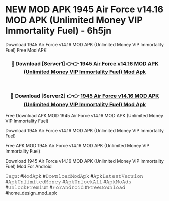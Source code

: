 # NEW MOD APK 1945 Air Force v14.16 MOD APK (Unlimited Money VIP Immortality Fuel) - 6h5jn
Download 1945 Air Force v14.16 MOD APK (Unlimited Money VIP Immortality Fuel) Free Mod APK

<div align="center">
<h3>🔴 Download [Server1] 👉👉 <a href="https://apk-comot.site?title=1945_Air_Force_v14.16_MOD_APK_(Unlimited_Money_VIP_Immortality_Fuel)">1945 Air Force v14.16 MOD APK (Unlimited Money VIP Immortality Fuel) Mod Apk</a></h3><br>

<h3>🔴 Download [Server2] 👉👉 <a href="https://apk-comot.site?title=1945_Air_Force_v14.16_MOD_APK_(Unlimited_Money_VIP_Immortality_Fuel)">1945 Air Force v14.16 MOD APK (Unlimited Money VIP Immortality Fuel) Mod Apk</a></h3>
</div>


Free Download APK MOD 1945 Air Force v14.16 MOD APK (Unlimited Money VIP Immortality Fuel)

Download 1945 Air Force v14.16 MOD APK (Unlimited Money VIP Immortality Fuel) 

Free APK MOD 1945 Air Force v14.16 MOD APK (Unlimited Money VIP Immortality Fuel) 

Download 1945 Air Force v14.16 MOD APK (Unlimited Money VIP Immortality Fuel) Mod For Android

𝚃𝚊𝚐𝚜: #𝙼𝚘𝚍𝙰𝚙𝚔 #𝙳𝚘𝚠𝚗𝚕𝚘𝚊𝚍𝙼𝚘𝚍𝙰𝚙𝚔 #𝙰𝚙𝚔𝙻𝚊𝚝𝚎𝚜𝚝𝚅𝚎𝚛𝚜𝚒𝚘𝚗 #𝙰𝚙𝚔𝚄𝚗𝚕𝚒𝚖𝚒𝚝𝚎𝚍𝙼𝚘𝚗𝚎𝚢 #𝙰𝚙𝚔𝚄𝚗𝚕𝚘𝚌𝚔𝙰𝚕𝚕 #𝙰𝚙𝚔𝙽𝚘𝙰𝚍𝚜 #𝚄𝚗𝚕𝚘𝚌𝚔𝙿𝚛𝚎𝚖𝚒𝚞𝚖 #𝙵𝚘𝚛𝙰𝚗𝚍𝚛𝚘𝚒𝚍 #𝙵𝚛𝚎𝚎𝙳𝚘𝚠𝚗𝚕𝚘𝚊𝚍 #home_design_mod_apk